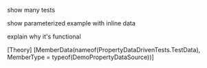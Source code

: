 show many tests

show parameterized example with inline data

explain why it's functional

[Theory]
[MemberData(nameof(PropertyDataDrivenTests.TestData), MemberType = typeof(DemoPropertyDataSource))]